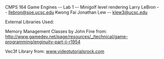 CMPS 164 Game Engines -- Lab 1 -- Minigolf level rendering
Larry LeBron -- llebron@soe.ucsc.edu
Kwong Fai Jonathan Lew -- klew3@ucsc.edu

External Libraries Used:

Memory Management Classes by John Fine from:
http://www.gamedev.net/page/resources/_/technical/game-programming/enginuity-part-ii-r1954

Vec3f Library from:
www.videotutorialsrock.com